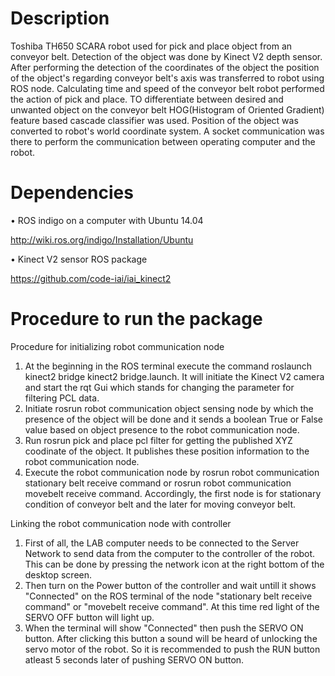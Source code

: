 # Description

Toshiba TH650 SCARA robot used for pick and place object from an conveyor belt. Detection of the object was done by Kinect V2 depth sensor.
After performing the detection of the coordinates of the object the position of the object's regarding conveyor belt's axis was transferred
to robot using ROS node. Calculating time and speed of the conveyor belt robot performed the action of pick and place. TO differentiate
between desired and unwanted object on the conveyor belt HOG(Histogram of Oriented Gradient) feature based cascade classifier was used. Position
of the object was converted to robot's world coordinate system. A socket communication was there to perform the communication between operating 
computer and the robot.

# Dependencies

• ROS indigo on a computer with Ubuntu 14.04

http://wiki.ros.org/indigo/Installation/Ubuntu

• Kinect V2 sensor ROS package

https://github.com/code-iai/iai_kinect2

# Procedure to run the package

Procedure for initializing robot communication
node
1. At the beginning in the ROS terminal execute the command roslaunch
kinect2 bridge kinect2 bridge.launch. It will initiate the Kinect V2
camera and start the rqt Gui which stands for changing the parameter
for filtering PCL data.
2. Initiate rosrun robot communication object sensing node by which
the presence of the object will be done and it sends a boolean True or
False value based on object presence to the robot communication node.
3. Run rosrun pick and place pcl filter for getting the published XYZ
coodinate of the object. It publishes these position information to the
robot communication node.
4. Execute the robot communication node by rosrun robot communication
stationary belt receive command or rosrun robot communication
movebelt receive command. Accordingly, the first node is for stationary condition of conveyor belt and the later for moving conveyor belt.


Linking the robot communication node with
controller
1. First of all, the LAB computer needs to be connected to the Server Network to send data from the computer to the controller of the robot. This
can be done by pressing the network icon at the right bottom of the
desktop screen.
2. Then turn on the Power button of the controller and wait untill it shows
"Connected" on the ROS terminal of the node "stationary belt receive
command" or "movebelt receive command". At this time red light
of the SERVO OFF button will light up.
3. When the terminal will show "Connected" then push the SERVO ON
button. After clicking this button a sound will be heard of unlocking the
servo motor of the robot. So it is recommended to push the RUN button
atleast 5 seconds later of pushing SERVO ON button.

